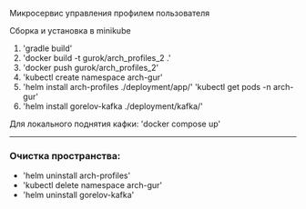 Микросервис управления профилем пользователя

Сборка и установка в minikube
1) 'gradle build'
2) 'docker build -t gurok/arch_profiles_2 .'
3) 'docker push gurok/arch_profiles_2'
4) 'kubectl create namespace arch-gur'
5) 'helm install arch-profiles ./deployment/app/'
   'kubectl get pods -n arch-gur'
6) 'helm install gorelov-kafka ./deployment/kafka/'

Для локального поднятия кафки: 'docker compose up'

---
### Очистка пространства:

- 'helm uninstall arch-profiles'
- 'kubectl delete namespace arch-gur'
- 'helm uninstall gorelov-kafka'
